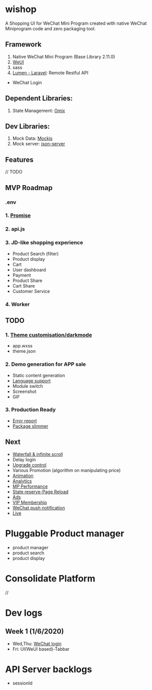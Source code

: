 # wishop

A Shopping UI for WeChat Mini Program
created with native WeChat Miniprogram code and zero packaging tool.

## Framework

1. Native WeChat Mini Program (Base Library 2.11.0)
2. [WeUI](https://developers.weixin.qq.com/miniprogram/dev/extended/weui/)
3. sass
4. [Lumen - Laravel](https://lumen.laravel.com/docs/7.x): Remote Restful API
- WeChat Login

## Dependent Libraries:

1. State Management: [Omix](https://github.com/Tencent/omi/tree/master/packages/omix)

## Dev Libraries:

1. Mock Data: [Mockjs](https://github.com/nuysoft/Mock)
2. Mock server: [json-server](https://github.com/typicode/json-server)

## Features
// TODO

## MVP Roadmap

### .env

### 1. [Promise](https://developers.weixin.qq.com/miniprogram/dev/extended/utils/api-promise.html)
### 2. api.js
### 3. JD-like shopping experience
- Product Search (filter)
- Product display
- Cart
- User dashboard
- Payment
- Product Share
- Cart Share
- Customer Service
### 4. Worker

## TODO

### 1. [Theme customisation/darkmode](https://developers.weixin.qq.com/miniprogram/dev/framework/ability/darkmode.html#%E5%8F%98%E9%87%8F%E9%85%8D%E7%BD%AE%E6%96%87%E4%BB%B6-theme-json)

- app.wxss
- theme.json

### 2. Demo generation for APP sale

- Static content generation
- [Language support](https://developers.weixin.qq.com/miniprogram/dev/extended/utils/miniprogram-i18n/quickstart.html)
- Module switch
- Screenshot
- GIF

### 3. Production Ready
- [Error report](https://developers.weixin.qq.com/miniprogram/dev/framework/realtimelog/)
- [Package slimmer](https://github.com/wechat-miniprogram/miniprogram-slim)

## Next
- [Waterfall & infinite scroll](https://mp.weixin.qq.com/s/ZFVpNbmLEtZimZRxFD0Eow)
- Delay login
- [Upgrade control](https://developers.weixin.qq.com/miniprogram/dev/framework/runtime/update-mechanism.html)
- Various Promotion (algorithm on manipulating price)
- [Animation](https://developers.weixin.qq.com/miniprogram/dev/extended/utils/lottie.html)
- [Analytics](https://developers.weixin.qq.com/miniprogram/dev/framework/open-ability/data-analysis.html)
- [MP Performance](https://developers.weixin.qq.com/miniprogram/dev/framework/performanceReport/)
- [State reserve-Page Reload ](https://developers.weixin.qq.com/miniprogram/dev/framework/runtime/operating-mechanism.html)
- [Ads](https://wximg.qq.com/wxp/pdftool/get.html?post_id=851)
- [VIP Membership](https://developers.weixin.qq.com/miniprogram/dev/framework/open-ability/card/card.html)
- [WeChat push notification](https://developers.weixin.qq.com/miniprogram/dev/framework/open-ability/subscribe-message.html)
- [Live](https://developers.weixin.qq.com/miniprogram/dev/framework/liveplayer/live-player-plugin.html)

# Pluggable Product manager
- product manager
- product search
- product display

# Consolidate Platform
//


# Dev logs
## Week 1 (1/6/2020)
- Wed,Thu: [WeChat login](https://developers.weixin.qq.com/community/develop/article/doc/000e0e173b85a85013397236c5bc13)
- Fri: UI(WeUI based)-Tabbar

# API Server backlogs
- sessionId